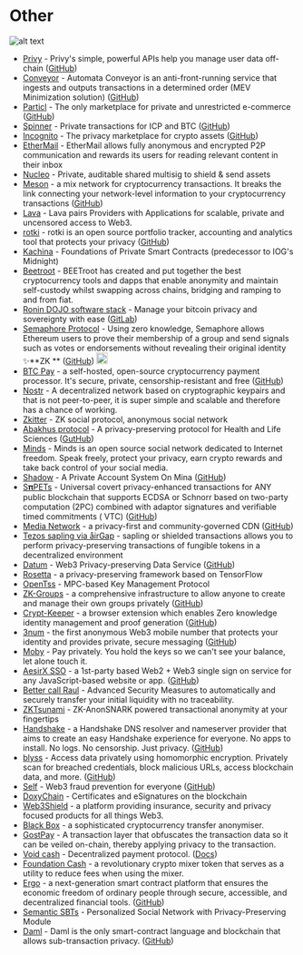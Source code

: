 # Other

![alt text](https://github.com/Msiusko/web3privacy/blob/main/static-assets/Other.png?raw=true)

- [Privy](https://www.privy.io) - Privy's simple, powerful APIs help you manage user data
  off-chain ([GitHub](https://github.com/privy-io))
- [Conveyor](https://conveyor.ata.network/#/swap) - Automata Conveyor is an anti-front-running service that ingests and
  outputs transactions in a determined order (MEV Minimization
  solution) ([GitHub](https://github.com/automata-network/conveyor-sdk))
- [Particl](https://particl.io/marketplace) - The only marketplace for private and unrestricted
  e-commerce ([GitHub](https://github.com/particl))
- [Spinner](https://spinner.cash) - Private transactions for ICP and BTC ([GitHub](https://github.com/spinner-cash))
- [Incognito](https://incognito.org) - The privacy marketplace for crypto
  assets ([GitHub](https://github.com/incognitochain))
- [EtherMail](https://ethermail.io) - EtherMail allows fully anonymous and encrypted P2P communication and rewards its
  users for reading relevant content in their inbox
- [Nucleo](https://www.gonucleo.xyz) - Private, auditable shared multisig to shield & send assets
- [Meson](https://mesonmix.net) - a mix network for cryptocurrency transactions. It breaks the link connecting your
  network-level information to your cryptocurrency transactions ([GitHub](https://github.com/hashcloak/Meson))
- [Lava](https://lavanet.xyz) - Lava pairs Providers with Applications for scalable, private and uncensored access to
  Web3.
- [rotki](https://rotki.com) - rotki is an open source portfolio tracker, accounting and analytics tool that protects
  your privacy ([GitHub](https://github.com/rotki))
- [Kachina](https://iohk.io/en/research/library/papers/kachina-foundations-of-private-smart-contracts/) - Foundations of
  Private Smart Contracts (predecessor to IOG's Midnight)
- [Beetroot](https://www.beetroot.world) - BEETroot has created and put together the best cryptocurrency tools and dapps
  that enable anonymity and maintain self-custody whilst swapping across chains, bridging and ramping to and from fiat.
- [Ronin DOJO software stack](https://ronindojo.io/en/roninui) - Manage your bitcoin privacy and sovereignty with
  ease ([GitLab](https://code.samourai.io/ronindojo))
- [Semaphore Protocol](http://semaphore.appliedzkp.org) - Using zero knowledge, Semaphore allows Ethereum users to prove
  their membership of a group and send signals such as votes or endorsements without revealing their original identity
  ✨️**ZK
  ** ([GitHub](https://github.com/semaphore-protocol/semaphore)) <img src="https://s2.coinmarketcap.com/static/img/coins/64x64/1027.png" width="20" />
- [BTC Pay](https://btcpayserver.org) - a self-hosted, open-source cryptocurrency payment processor. It's secure,
  private, censorship-resistant and free ([GitHub](https://github.com/btcpayserver))
- [Nostr](https://nostr.com/) - A decentralized network based on cryptographic keypairs and that is not peer-to-peer, it
  is super simple and scalable and therefore has a chance of working.
- [Zkitter](https://www.zkitter.com/) - ZK social protocol, anonymous social network
- [Abakhus protocol](https://www.abakhus.io) - A privacy-preserving protocol for Health and Life
  Sciences ([GutHub](https://github.com/Abakhus/))
- [Minds](https://www.minds.com) - Minds is an open source social network dedicated to Internet freedom. Speak freely,
  protect your privacy, earn crypto rewards and take back control of your social media.
- [Shadow](https://github.com/Comdex/shadow) - A Private Account System On
  Mina ([GitHub](https://github.com/Comdex/shadow))
- [S𝛑PETs](https://ethresear.ch/t/s-pets-sustainable-practically-indistinguishable-privacy-enhanced-transactions/14565) -
  Universal covert privacy-enhanced transactions for ANY public blockchain that supports ECDSA or Schnorr based on
  two-party computation (2PC) combined with adaptor signatures and verifiable timed commitments (
  VTC) ([GitHub](https://github.com/timoth-y/spy-pets))
- [Media Network](https://www.media.network) - a privacy-first and community-governed
  CDN ([GitHub](https://github.com/mediafoundation))
- [Tezos sapling via åirGap](https://support.airgap.it/features/tezos-sapling/) - sapling or shielded transactions
  allows you to perform privacy-preserving transactions of fungible tokens in a decentralized environment
- [Datum](https://datumtechs.com) - Web3 Privacy-preserving Data Service ([GitHub](https://github.com/datumtechs))
- [Rosetta](https://github.com/LatticeX-Foundation/Rosetta) - a privacy-preserving framework based on TensorFlow
- [OpenTss](https://opentss.com/) - MPC-based Key Management Protocol
- [ZK-Groups](https://github.com/privacy-scaling-explorations/zk-groups) - a comprehensive infrastructure to allow
  anyone to create and manage their own groups
  privately ([GitHub](https://github.com/privacy-scaling-explorations/zk-groups))
- [Crypt-Keeper](https://github.com/CryptKeeperZK/crypt-keeper-extension) - a browser extension which enables Zero
  knowledge identity management and proof
  generation  ([GitHub](https://github.com/CryptKeeperZK/crypt-keeper-extension))
- [3num](https://www.3num.co) - the first anonymous Web3 mobile number that protects your identity and provides private,
  secure messaging ([GitHub](https://github.com/3numdao))
- [Moby](https://get.moby.app) - Pay privately. You hold the keys so we can't see your balance, let alone touch it.
- [AesirX SSO](https://sso.aesirx.io) - a 1st-party based Web2 + Web3 single sign on service for any JavaScript-based
  website or app. ([GitHub](https://github.com/aesirxio/sso-template))
- [Better call Raul](https://bettercallraul.it) - Advanced Security Measures to automatically and securely transfer your
  initial liquidity with no traceability.
- [ZKTsunami](https://www.zktsunami.io) - ZK-AnonSNARK powered transactional anonymity at your fingertips
- [Handshake](https://hnsdns.com) - a Handshake DNS resolver and nameserver provider that aims to create an easy
  Handshake experience for everyone. No apps to install. No logs. No censorship. Just
  privacy. ([GitHub](https://github.com/HNSDNS))
- [blyss](https://blyss.dev) - Access data privately using homomorphic encryption. Privately scan for breached
  credentials, block malicious URLs, access blockchain data, and more. ([GitHub](https://github.com/blyssprivacy/sdk))
- [Self](https://www.joinself.com) - Web3 fraud prevention for everyone ([GitHub](https://github.com/joinself))
- [DoxyChain](https://www.doxychain.com) - Certificates and eSignatures on the blockchain
- [Web3Shield](https://www.web3shield.com) - a platform providing insurance, security and privacy focused products for
  all things Web3.
- [Black Box](https://bbtt.io) - a sophisticated cryptocurrency transfer anonymiser.
- [GostPay](https://gostpay.net) - A transaction layer that obfuscates the transaction data so it can be veiled
  on-chain, thereby applying privacy to the transaction.
- [Void cash](https://void.cash) - Decentralized payment protocol. ([Docs](https://void-cash.gitbook.io/void.cash/))
- [Foundation Cash](https://foundationtoken.io) - a revolutionary crypto mixer token that serves as a utility to reduce
  fees when using the mixer.
- [Ergo](https://ergoplatform.org/en/) - a next-generation smart contract platform that ensures the economic freedom of
  ordinary people through secure, accessible, and decentralized financial
  tools. ([GitHub](https://github.com/ergoplatform))
- [Semantic SBTs](https://blog.relationlabs.ai/semantic-sbts-empower-personalized-social-network-with-privacy-preserving-module-3005a45ac81f) -
  Personalized Social Network with Privacy-Preserving Module
- [Daml](https://www.digitalasset.com/developers) - Daml is the only smart-contract language and blockchain that allows
  sub-transaction privacy. ([GitHub](https://github.com/digital-asset/daml))

